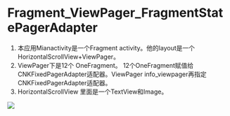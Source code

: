 # Fragment_ViewPager_FragmentStatePagerAdapter
1. 本应用Mianactivity是一个Fragment activity。他的layout是一个HorizontalScrollView+ViewPager。
2. ViewPager下是12个 OneFragment。 12个OneFragment赋值给CNKFixedPagerAdapter适配器。ViewPager info_viewpager再指定CNKFixedPagerAdapter适配器。
3. HorizontalScrollView 里面是一个TextView和Image。

<img src="https://raw.githubusercontent.com/whtchl/Fragment_ViewPager_FragmentStatePagerAdapter/master/art/screenshot.png"/>
